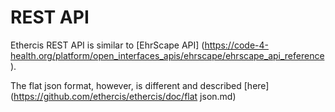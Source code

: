 # REST API 

Ethercis REST API is similar to [EhrScape API] (https://code-4-health.org/platform/open_interfaces_apis/ehrscape/ehrscape_api_reference).

The flat json format, however, is different and described [here](https://github.com/ethercis/ethercis/doc/flat json.md)